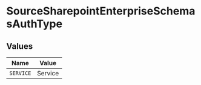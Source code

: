 # SourceSharepointEnterpriseSchemasAuthType


## Values

| Name      | Value     |
| --------- | --------- |
| `SERVICE` | Service   |